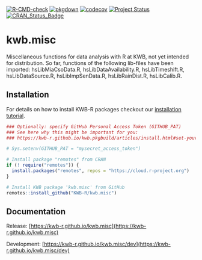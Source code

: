 [![R-CMD-check](https://github.com/KWB-R/kwb.misc/workflows/R-CMD-check/badge.svg)](https://github.com/KWB-R/kwb.misc/actions?query=workflow%3AR-CMD-check)
[![pkgdown](https://github.com/KWB-R/kwb.misc/workflows/pkgdown/badge.svg)](https://github.com/KWB-R/kwb.misc/actions?query=workflow%3Apkgdown)
[![codecov](https://codecov.io/github/KWB-R/kwb.misc/branch/main/graphs/badge.svg)](https://codecov.io/github/KWB-R/kwb.misc)
[![Project Status](https://img.shields.io/badge/lifecycle-experimental-orange.svg)](https://www.tidyverse.org/lifecycle/#experimental)
[![CRAN_Status_Badge](https://www.r-pkg.org/badges/version/kwb.misc)]()

# kwb.misc

Miscellaneous functions for data analysis with R at KWB, not
yet intended for distribution. So far, functions of the following
lib-files have been imported: hsLibMiaCsoData.R,
hsLibDataAvailability.R, hsLibTimeshift.R, hsLibDataSource.R,
hsLibImpSenData.R, hsLibRainDist.R, hsLibCalib.R.

## Installation

For details on how to install KWB-R packages checkout our [installation tutorial](https://kwb-r.github.io/kwb.pkgbuild/articles/install.html).

```r
### Optionally: specify GitHub Personal Access Token (GITHUB_PAT)
### See here why this might be important for you:
### https://kwb-r.github.io/kwb.pkgbuild/articles/install.html#set-your-github_pat

# Sys.setenv(GITHUB_PAT = "mysecret_access_token")

# Install package "remotes" from CRAN
if (! require("remotes")) {
  install.packages("remotes", repos = "https://cloud.r-project.org")
}

# Install KWB package 'kwb.misc' from GitHub
remotes::install_github("KWB-R/kwb.misc")
```

## Documentation

Release: [https://kwb-r.github.io/kwb.misc](https://kwb-r.github.io/kwb.misc)

Development: [https://kwb-r.github.io/kwb.misc/dev](https://kwb-r.github.io/kwb.misc/dev)
